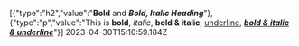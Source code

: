 [{"type":"h2","value":"**Bold** and **_Bold, Italic Heading_**"},{"type":"p","value":"This is **bold**, _italic_, **bold & italic**, <ins>underline</ins>, **_<ins>bold & italic & underline</ins>_**"}] 2023-04-30T15:10:59.184Z